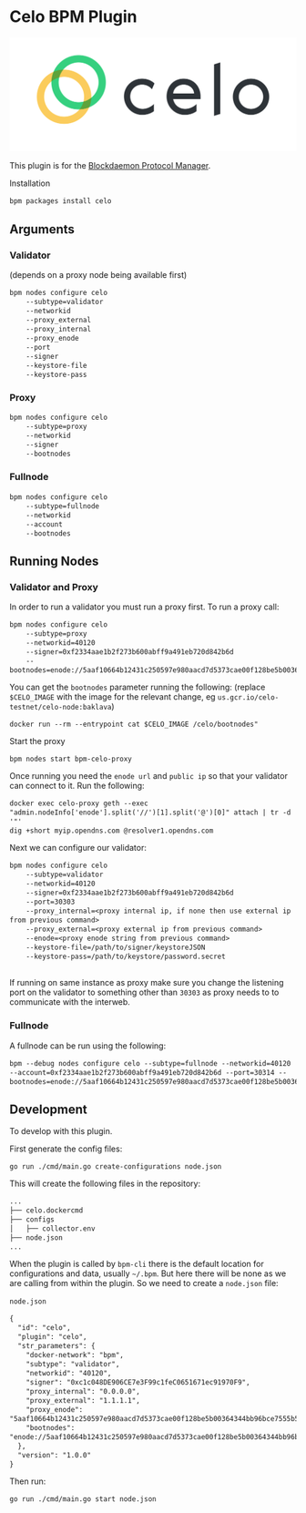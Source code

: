 # Celo BPM Plugin

![GitHub Logo](/assets/Celo-Logo-Color.svg)


This plugin is for the [Blockdaemon Protocol Manager](https://gitlab.com/Blockdaemon/bpm-cli).

Installation
```
bpm packages install celo
```

## Arguments

### Validator
(depends on a proxy node being available first)

```
bpm nodes configure celo
    --subtype=validator
    --networkid
    --proxy_external
    --proxy_internal
    --proxy_enode
    --port
    --signer
    --keystore-file
    --keystore-pass
```

### Proxy

```
bpm nodes configure celo
    --subtype=proxy
    --networkid
    --signer
    --bootnodes
```

### Fullnode

```
bpm nodes configure celo
    --subtype=fullnode
    --networkid
    --account
    --bootnodes
```

## Running Nodes

### Validator and Proxy

In order to run a validator you must run a proxy first. To run a proxy call:
```
bpm nodes configure celo
    --subtype=proxy
    --networkid=40120
    --signer=0xf2334aae1b2f273b600abff9a491eb720d842b6d
    --bootnodes=enode://5aaf10664b12431c250597e980aacd7d5373cae00f128be5b00364344bb96bce7555b50973664bddebd1cb7a6d3fb927bec81527f80e22a26fa373c375fcdefc@35.247.75.229:30301
```

You can get the `bootnodes` parameter running the following:
(replace `$CELO_IMAGE` with the image for the relevant change, eg `us.gcr.io/celo-testnet/celo-node:baklava`)
```
docker run --rm --entrypoint cat $CELO_IMAGE /celo/bootnodes"
```

Start the proxy
```
bpm nodes start bpm-celo-proxy
```

Once running you need the `enode url` and `public ip` so that your validator can
connect to it. Run the following:
```
docker exec celo-proxy geth --exec "admin.nodeInfo['enode'].split('//')[1].split('@')[0]" attach | tr -d '"'
dig +short myip.opendns.com @resolver1.opendns.com
```

Next we can configure our validator:
```
bpm nodes configure celo
    --subtype=validator
    --networkid=40120
    --signer=0xf2334aae1b2f273b600abff9a491eb720d842b6d
    --port=30303
    --proxy_internal=<proxy internal ip, if none then use external ip from previous command>
    --proxy_external=<proxy external ip from previous command>
    --enode=<proxy enode string from previous command>
    --keystore-file=/path/to/signer/keystoreJSON
    --keystore-pass=/path/to/keystore/password.secret


```

If running on same instance as proxy make sure you change the listening port on
the validator to something other than `30303` as proxy needs to to communicate
with the interweb.

### Fullnode

A fullnode can be run using the following:
```
bpm --debug nodes configure celo --subtype=fullnode --networkid=40120 --account=0xf2334aae1b2f273b600abff9a491eb720d842b6d --port=30314 --bootnodes=enode://5aaf10664b12431c250597e980aacd7d5373cae00f128be5b00364344bb96bce7555b50973664bddebd1cb7a6d3fb927bec81527f80e22a26fa373c375fcdefc@34.82.45.71:30301
```

## Development

To develop with this plugin.

First generate the config files:
```
go run ./cmd/main.go create-configurations node.json
```

This will create the following files in the repository:
```
...
├── celo.dockercmd
├── configs
│   ├── collector.env
├── node.json
...
```

When the plugin is called by `bpm-cli` there is the default location for
configurations and data, usually `~/.bpm`. But here there will be none as we
are calling from within the plugin. So we need to create a `node.json` file:

`node.json`
```
{
  "id": "celo",
  "plugin": "celo",
  "str_parameters": {
    "docker-network": "bpm",
    "subtype": "validator",
    "networkid": "40120",
    "signer": "0xc1c048DE906CE7e3F99c1feC0651671ec91970F9",
    "proxy_internal": "0.0.0.0",
    "proxy_external": "1.1.1.1",
    "proxy_enode": "5aaf10664b12431c250597e980aacd7d5373cae00f128be5b00364344bb96bce7555b50973664bddebd1cb7a6d3fb927bec81527f80e22a26fa373c375fcdefc",
    "bootnodes": "enode://5aaf10664b12431c250597e980aacd7d5373cae00f128be5b00364344bb96bce7555b50973664bddebd1cb7a6d3fb927bec81527f80e22a26fa373c375fcdefc@34.82.45.71:30301"
  },
  "version": "1.0.0"
}
```

Then run:
```
go run ./cmd/main.go start node.json
```
